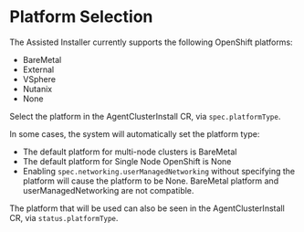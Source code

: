 # Platform Selection

The Assisted Installer currently supports the following OpenShift platforms:
- BareMetal
- External
- VSphere
- Nutanix
- None

Select the platform in the AgentClusterInstall CR, via `spec.platformType`.

In some cases, the system will automatically set the platform type:
- The default platform for multi-node clusters is BareMetal
- The default platform for Single Node OpenShift is None
- Enabling `spec.networking.userManagedNetworking` without specifying the platform will cause the platform to be None. BareMetal platform and userManagedNetworking are not compatible.

The platform that will be used can also be seen in the AgentClusterInstall CR, via
`status.platformType`.
